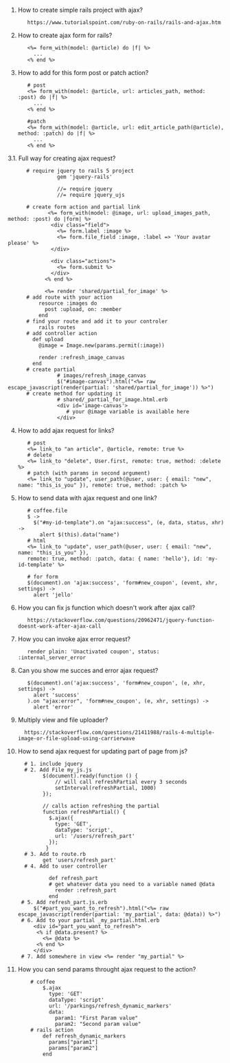 1. How to create simple rails project with ajax?
          
          https://www.tutorialspoint.com/ruby-on-rails/rails-and-ajax.htm
2. How to create ajax form for rails?
          
          <%= form_with(model: @article) do |f| %>
            ...
          <% end %>

3. How to add for this form post or patch action?
          
          # post
          <%= form_with(model: @article, url: articles_path, method: :post) do |f| %>
            ...
          <% end %>
          
          #patch
          <%= form_with(model: @article, url: edit_article_path(@article), method: :patch) do |f| %>
            ...
          <% end %>
3.1. Full way for creating ajax request?
          
          # require jquery to rails 5 project
                    gem 'jquery-rails'
                    
                    //= require jquery
                    //= require jquery_ujs

          # create form action and partial link
                 <%= form_with(model: @image, url: upload_images_path, method: :post) do |form| %>
                  <div class="field">
                    <%= form.label :image %>
                    <%= form.file_field :image, :label => 'Your avatar please' %>
                  </div>

                  <div class="actions">
                    <%= form.submit %>
                  </div>
                <% end %>  
                
                <%= render 'shared/partial_for_image' %>
          # add route with your action
              resource :images do
                post :upload, on: :member
              end           
          # find your route and add it to your controler
              rails routes
          # add controller action
            def upload
              @image = Image.new(params.permit(:image))

              render :refresh_image_canvas
            end
          # create partial
                    # images/refresh_image_canvas
                    $("#image-canvas").html("<%= raw escape_javascript(render(partial: 'shared/partial_for_image')) %>")
          # create method for updating it
                    # shared/_partial_for_image.html.erb
                    <div id='image-canvas'>
                       # your @image variable is available here
                    </div>
4. How to add ajax request for links?
          
          # post
          <%= link_to "an article", @article, remote: true %>
          # delete
          <%= link_to "delete", User.first, remote: true, method: :delete %>
          # patch (with params in second argument)
          <%= link_to "update", user_path(@user, user: { email: "new", name: "this_is_you" }), remote: true, method: :patch %>
5. How to send data with ajax request and one link?
      
          # coffee.file
          $ ->
            $("#my-id-template").on "ajax:success", (e, data, status, xhr) ->
              alert $(this).data("name")
          # html
          <%= link_to "update", user_path(@user, user: { email: "new", name: "this_is_you" }),
          remote: true, method: :patch, data: { name: 'hello'}, id: 'my-id-template' %>
              
          # for form 
          $(document).on 'ajax:success', 'form#new_coupon', (event, xhr, settings) ->
            alert 'jello'
  
6. How you can fix js function which doesn't work after ajax call?
          
          https://stackoverflow.com/questions/20962471/jquery-function-doesnt-work-after-ajax-call
7. How you can invoke ajax error request?
          
          render plain: 'Unactivated coupon', status: :internal_server_error
9. Can you show me succes and error ajax request?
          
          $(document).on('ajax:success', 'form#new_coupon', (e, xhr, settings) ->
            alert 'success'
          ).on "ajax:error", 'form#new_coupon', (e, xhr, settings) ->
            alert 'error'
10. Multiply view and file uploader?
          
          https://stackoverflow.com/questions/21411988/rails-4-multiple-image-or-file-upload-using-carrierwave
          
11. How to send ajax request for updating part of page from js?
          
          # 1. include jquery
          # 2. Add File my_js.js
                $(document).ready(function () {
                    // will call refreshPartial every 3 seconds
                    setInterval(refreshPartial, 1000)
                });

                // calls action refreshing the partial
                function refreshPartial() {
                  $.ajax({
                    type: 'GET',
                    dataType: 'script',
                    url: '/users/refresh_part'
                  });
                 }
          # 3. Add to route.rb
                get 'users/refresh_part'
          # 4. Add to user controller
                
                  def refresh_part
                  # get whatever data you need to a variable named @data
                    render :refresh_part
                  end
         # 5. Add refresh_part.js.erb
             $("#part_you_want_to_refresh").html("<%= raw escape_javascript(render(partial: 'my_partial', data: @data)) %>")
         # 6. Add to your partial _my_partial.html.erb
             <div id="part_you_want_to_refresh">
              <% if @data.present? %>
                <%= @data %>
              <% end %>
             </div>
         # 7. Add somewhere in view <%= render "my_partial" %>
            
             
12. How you can send params throught ajax request to the action?
          
            # coffee
                $.ajax
                  type: 'GET'
                  dataType: 'script'
                  url: '/parkings/refresh_dynamic_markers'
                  data:
                    param1: "First Param value"
                    param2: "Second param value"
            # rails action 
                def refresh_dynamic_markers
                  params["param1"]
                  params["param2"]
                end
